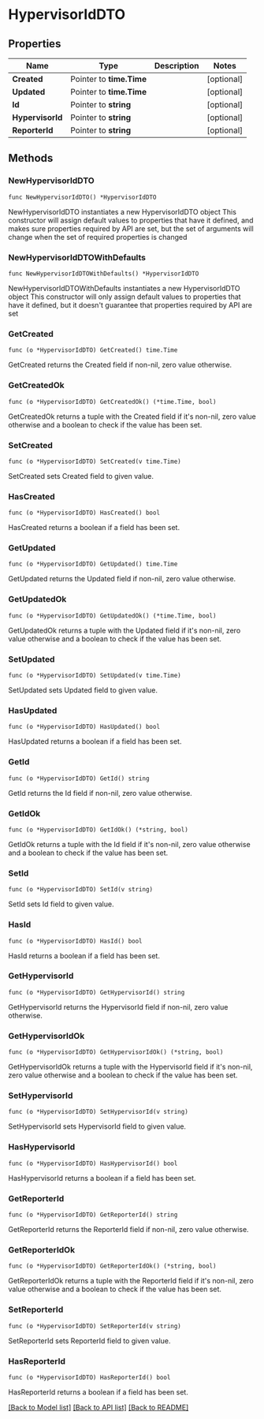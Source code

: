 # HypervisorIdDTO

## Properties

Name | Type | Description | Notes
------------ | ------------- | ------------- | -------------
**Created** | Pointer to **time.Time** |  | [optional] 
**Updated** | Pointer to **time.Time** |  | [optional] 
**Id** | Pointer to **string** |  | [optional] 
**HypervisorId** | Pointer to **string** |  | [optional] 
**ReporterId** | Pointer to **string** |  | [optional] 

## Methods

### NewHypervisorIdDTO

`func NewHypervisorIdDTO() *HypervisorIdDTO`

NewHypervisorIdDTO instantiates a new HypervisorIdDTO object
This constructor will assign default values to properties that have it defined,
and makes sure properties required by API are set, but the set of arguments
will change when the set of required properties is changed

### NewHypervisorIdDTOWithDefaults

`func NewHypervisorIdDTOWithDefaults() *HypervisorIdDTO`

NewHypervisorIdDTOWithDefaults instantiates a new HypervisorIdDTO object
This constructor will only assign default values to properties that have it defined,
but it doesn't guarantee that properties required by API are set

### GetCreated

`func (o *HypervisorIdDTO) GetCreated() time.Time`

GetCreated returns the Created field if non-nil, zero value otherwise.

### GetCreatedOk

`func (o *HypervisorIdDTO) GetCreatedOk() (*time.Time, bool)`

GetCreatedOk returns a tuple with the Created field if it's non-nil, zero value otherwise
and a boolean to check if the value has been set.

### SetCreated

`func (o *HypervisorIdDTO) SetCreated(v time.Time)`

SetCreated sets Created field to given value.

### HasCreated

`func (o *HypervisorIdDTO) HasCreated() bool`

HasCreated returns a boolean if a field has been set.

### GetUpdated

`func (o *HypervisorIdDTO) GetUpdated() time.Time`

GetUpdated returns the Updated field if non-nil, zero value otherwise.

### GetUpdatedOk

`func (o *HypervisorIdDTO) GetUpdatedOk() (*time.Time, bool)`

GetUpdatedOk returns a tuple with the Updated field if it's non-nil, zero value otherwise
and a boolean to check if the value has been set.

### SetUpdated

`func (o *HypervisorIdDTO) SetUpdated(v time.Time)`

SetUpdated sets Updated field to given value.

### HasUpdated

`func (o *HypervisorIdDTO) HasUpdated() bool`

HasUpdated returns a boolean if a field has been set.

### GetId

`func (o *HypervisorIdDTO) GetId() string`

GetId returns the Id field if non-nil, zero value otherwise.

### GetIdOk

`func (o *HypervisorIdDTO) GetIdOk() (*string, bool)`

GetIdOk returns a tuple with the Id field if it's non-nil, zero value otherwise
and a boolean to check if the value has been set.

### SetId

`func (o *HypervisorIdDTO) SetId(v string)`

SetId sets Id field to given value.

### HasId

`func (o *HypervisorIdDTO) HasId() bool`

HasId returns a boolean if a field has been set.

### GetHypervisorId

`func (o *HypervisorIdDTO) GetHypervisorId() string`

GetHypervisorId returns the HypervisorId field if non-nil, zero value otherwise.

### GetHypervisorIdOk

`func (o *HypervisorIdDTO) GetHypervisorIdOk() (*string, bool)`

GetHypervisorIdOk returns a tuple with the HypervisorId field if it's non-nil, zero value otherwise
and a boolean to check if the value has been set.

### SetHypervisorId

`func (o *HypervisorIdDTO) SetHypervisorId(v string)`

SetHypervisorId sets HypervisorId field to given value.

### HasHypervisorId

`func (o *HypervisorIdDTO) HasHypervisorId() bool`

HasHypervisorId returns a boolean if a field has been set.

### GetReporterId

`func (o *HypervisorIdDTO) GetReporterId() string`

GetReporterId returns the ReporterId field if non-nil, zero value otherwise.

### GetReporterIdOk

`func (o *HypervisorIdDTO) GetReporterIdOk() (*string, bool)`

GetReporterIdOk returns a tuple with the ReporterId field if it's non-nil, zero value otherwise
and a boolean to check if the value has been set.

### SetReporterId

`func (o *HypervisorIdDTO) SetReporterId(v string)`

SetReporterId sets ReporterId field to given value.

### HasReporterId

`func (o *HypervisorIdDTO) HasReporterId() bool`

HasReporterId returns a boolean if a field has been set.


[[Back to Model list]](../README.md#documentation-for-models) [[Back to API list]](../README.md#documentation-for-api-endpoints) [[Back to README]](../README.md)


